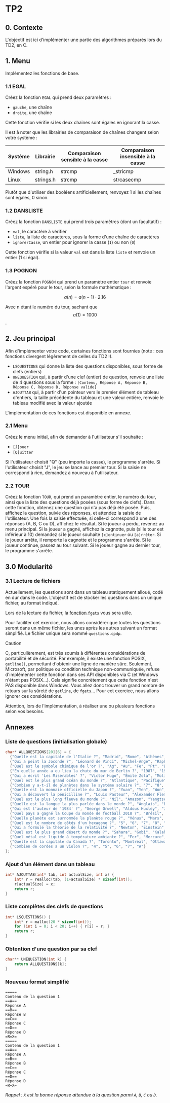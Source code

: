 # TP2

## 0. Contexte

L'objectif est ici d'implémenter une partie des algorithmes préparés lors du TD2, en C.

## 1. Menu

Implémentez les fonctions de base.

### 1.1 EGAL

Créez la fonction `EGAL` qui prend deux paramètres :
- `gauche`, une chaîne
- `droite`, une chaîne

Cette fonction vérifie si les deux chaînes sont égales en ignorant la casse.

Il est à noter que les librairies de comparaison de chaînes changent selon votre système :

| Système | Librairie | Comparaison sensible à la casse | Comparaison insensible à la casse |
| --- | --- | --- | --- |
| Windows | string.h | strcmp | _stricmp |
| Linux | strings.h | strcmp | strcasecmp |

Plutôt que d'utiliser des booléens artificiellement, renvoyez 1 si les chaînes sont égales, 0 sinon.

### 1.2 DANSLISTE

Créez la fonction `DANSLISTE` qui prend trois paramètres (dont un facultatif) :
- `val`, le caractère à vérifier
- `liste`, la liste de caractères, sous la forme d'une chaîne de caractères
- `ignorerCasse`, un entier pour ignorer la casse (`1`) ou non (`0`)

Cette fonction vérifie si la valeur `val` est dans la liste `liste` et renvoie un entier (1 si égal).

### 1.3 POGNON

Créez la fonction `POGNON` qui prend un paramètre entier `tour` et renvoie l'argent espéré pour le tour,
selon la formule mathématique :
```math
a(n) = a(n−1) ⋅ 2.16
```

Avec n étant le numéro du tour, sachant que $$a(1)=1000$$.

## 2. Jeu principal

Afin d'implémenter votre code, certaines fonctions sont fournies (note : ces fonctions divergent légèrement de celles du TD2 !).

- `LSQUESTIONS` qui donne la liste des questions disponibles, sous forme de clefs (entiers)
- `UNEQUESTION` qui, à partir d'une clef (entier) de question, renvoie une liste de 4 questions sous la forme : `[Contenu, Réponse A, Réponse B, Réponse C, Réponse D, Réponse valide]`
- `AJOUTTAB` qui, à partir d'un pointeur vers le premier élément de tableau d'entiers, la taille précédente du tableau et une valeur entière, renvoie le tableau modifié avec la valeur ajoutée

L'implémentation de ces fonctions est disponible en annexe.

### 2.1 Menu

Créez le menu initial, afin de demander à l'utilisateur s'il souhaite :
- `[J]ouer`
- `[Q]uitter`

Si l'utilisateur choisit "Q" (peu importe la casse), le programme s'arrête.
Si l'utilisateur choisit "J", le jeu se lance au premier tour.
Si la saisie ne correspond à rien, demandez à nouveau à l'utilisateur.

### 2.2 TOUR

Créez la fonction `TOUR`, qui prend un paramètre entier, le numéro du tour, ainsi que la liste des questions déjà posées (sous forme de clefs).
Dans cette fonction, obtenez une question qui n'a pas déjà été posée.
Puis, affichez la question, suivie des réponses, et attendez la saisie de l'utilisateur.
Une fois la saisie effectuée, si celle-ci correspond à une des réponses (A, B, C ou D), affichez le résultat.
Si le joueur a perdu, revenez au menu principal.
Si la joueur a gagné, affichez la cagnotte, puis (si le tour est inférieur à 10) demandez si le joueur souhaite `[c]ontinuer` ou `[a]rrêter`.
Si le joueur arrête, il remporte la cagnotte et le programme s'arrête.
Si le joueur continue, passez au tour suivant.
Si le joueur gagne au dernier tour, le programme s'arrête.

## 3.0 Modularité

### 3.1 Lecture de fichiers

Actuellement, les questions sont dans un tableau statiquement alloué, codé en dur dans le code.
L'objectif est de stocker les questions dans un unique fichier, au format indiqué.

Lors de la lecture du fichier, la [fonction `fgets`](https://learn.microsoft.com/fr-fr/cpp/c-runtime-library/reference/fgets-fgetws?view=msvc-170) vous sera utile.

Pour faciliter cet exercice, nous allons considérer que toutes les questions seront dans un même fichier,
les unes après les autres suivant un format simplifié.
Le fichier unique sera nommé `questions.qpdp`.

> [!Caution]
> C, particulièrement, est très soumis à différentes considérations de portabilité et de sécurité.
> Par exemple, il existe une fonction POSIX, `getline()`, permettant d'obtenir une ligne de manière sûre.
> Seulement, Microsoft, par politique ou condition technique non-communiquée,
> refuse d'implémenter cette fonction dans ses API disponibles via C (et Windows n'étant pas POSIX...).
> Cela signifie concrètement que cette fonction n'est PAS disponible dans Windows.
> Vous allez donc trouver un grand nombre de retours sur la sûreté de `getline`, de `fgets`...
> Pour cet exercice, nous allons ignorer ces considérations.

Attention, lors de l'implémentation, à réaliser une ou plusieurs fonctions selon vos besoins.

## Annexes

### Liste de questions (initialisation globale)

```c
char* ALLQUESTIONS[20][6] = {
  {"Quelle est la capitale de l'Italie ?", "Madrid", "Rome", "Athènes", "Lisbonne", "B"},
  {"Qui a peint la Joconde ?", "Léonard de Vinci", "Michel-Ange", "Raphaël", "Donatello", "A"},
  {"Quel est le symbole chimique de l'or ?", "Ag", "Au", "Fe", "Pt", "B"},
  {"En quelle année a eu lieu la chute du mur de Berlin ?", "1987", "1989", "1991", "1993", "B"},
  {"Qui a écrit 'Les Misérables' ?", "Victor Hugo", "Émile Zola", "Molière", "Balzac", "A"},
  {"Quel est le plus grand océan du monde ?", "Atlantique", "Pacifique", "Arctique", "Indien", "B"},
  {"Combien y a-t-il de planètes dans le système solaire ?", "7", "8", "9", "10", "B"},
  {"Quelle est la monnaie officielle du Japon ?", "Yuan", "Yen", "Won", "Ringgit", "B"},
  {"Qui a découvert la pénicilline ?", "Louis Pasteur", "Alexander Fleming", "Marie Curie", "Joseph Lister", "B"},
  {"Quel est le plus long fleuve du monde ?", "Nil", "Amazon", "Yangtsé", "Mississippi", "B"},
  {"Quelle est la langue la plus parlée dans le monde ?", "Anglais", "Espagnol", "Mandarin", "Hindi", "C"},
  {"Qui est l'auteur de '1984' ?", "George Orwell", "Aldous Huxley", "Jules Verne", "Isaac Asimov", "A"},
  {"Quel pays a gagné la Coupe du monde de football 2018 ?", "Brésil", "France", "Allemagne", "Argentine", "B"},
  {"Quelle planète est surnommée la planète rouge ?", "Vénus", "Mars", "Jupiter", "Mercure", "B"},
  {"Quel est le nombre de côtés d'un hexagone ?", "5", "6", "7", "8", "B"},
  {"Qui a formulé la théorie de la relativité ?", "Newton", "Einstein", "Galilée", "Copernic", "B"},
  {"Quel est le plus grand désert du monde ?", "Sahara", "Gobi", "Kalahari", "Antarctique", "D"},
  {"Quel métal est liquide à température ambiante ?", "Fer", "Mercure", "Plomb", "Aluminium", "B"},
  {"Quelle est la capitale du Canada ?", "Toronto", "Montréal", "Ottawa", "Vancouver", "C"},
  {"Combien de cordes a un violon ?", "4", "5", "6", "7", "A"}
};
```

### Ajout d'un élément dans un tableau

```c
int* AJOUTTAB(int* tab, int actualSize, int x) {
	int* r = realloc(tab, (1+actualSize) * sizeof(int));
	r[actualSize] = x;
	return r;
}
```

### Liste complètes des clefs de questions

```c
int* LSQUESTIONS() {
	int* r = malloc(20 * sizeof(int));
	for (int i = 0; i < 20; i++) { r[i] = r; }
	return r;
}
```

### Obtention d'une question par sa clef

```c
char** UNEQUESTION(int k) {
	return ALLQUESTIONS[k];
}
```

### Nouveau format simplifié

```
=====
Contenu de la question 1
==A==
Réponse A
==B==
Réponse B
==C==
Réponse C
==D==
Réponse D
=R=X=
=====
Contenu de la question 1
==A==
Réponse A
==B==
Réponse B
==C==
Réponse C
==D==
Réponse D
=R=X=
```

*Rappel : `X` est la bonne réponse attendue à la question parmi `A`, `B`, `C` ou `D`.*
